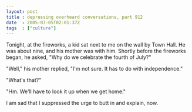 ```yaml
---
layout: post
title : depressing overheard conversations, part 912
date  : 2005-07-05T02:01:37Z
tags  : ["culture"]
---
```

Tonight, at the fireworks, a kid sat next to me on the wall by Town Hall.  He was about nine, and his mother was with him.  Shortly before the fireworks began, he asked, "Why do we celebrate the fourth of July?"

"Well," his mother replied, "I'm not sure.  It has to do with independence."

"What's that?"

"Hm.  We'll have to look it up when we get home."

I am sad that I suppressed the urge to butt in and explain, now. 
